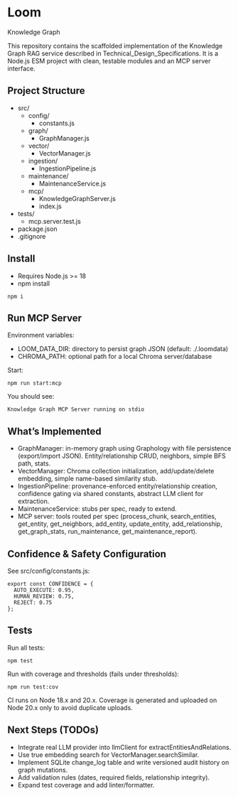 # Loom

Knowledge Graph

This repository contains the scaffolded implementation of the Knowledge Graph RAG service described in Technical_Design_Specifications. It is a Node.js ESM project with clean, testable modules and an MCP server interface.

## Project Structure

- src/
  - config/
    - constants.js
  - graph/
    - GraphManager.js
  - vector/
    - VectorManager.js
  - ingestion/
    - IngestionPipeline.js
  - maintenance/
    - MaintenanceService.js
  - mcp/
    - KnowledgeGraphServer.js
    - index.js
- tests/
  - mcp.server.test.js
- package.json
- .gitignore

## Install

- Requires Node.js >= 18
- npm install

```
npm i
```

## Run MCP Server

Environment variables:
- LOOM_DATA_DIR: directory to persist graph JSON (default: ./.loomdata)
- CHROMA_PATH: optional path for a local Chroma server/database

Start:
```
npm run start:mcp
```

You should see:
```
Knowledge Graph MCP Server running on stdio
```

## What’s Implemented

- GraphManager: in-memory graph using Graphology with file persistence (export/import JSON). Entity/relationship CRUD, neighbors, simple BFS path, stats.
- VectorManager: Chroma collection initialization, add/update/delete embedding, simple name-based similarity stub.
- IngestionPipeline: provenance-enforced entity/relationship creation, confidence gating via shared constants, abstract LLM client for extraction.
- MaintenanceService: stubs per spec, ready to extend.
- MCP server: tools routed per spec (process_chunk, search_entities, get_entity, get_neighbors, add_entity, update_entity, add_relationship, get_graph_stats, run_maintenance, get_maintenance_report).

## Confidence & Safety Configuration

See src/config/constants.js:
```
export const CONFIDENCE = {
  AUTO_EXECUTE: 0.95,
  HUMAN_REVIEW: 0.75,
  REJECT: 0.75
};
```

## Tests

Run all tests:
```
npm test
```

Run with coverage and thresholds (fails under thresholds):
```
npm run test:cov
```

CI runs on Node 18.x and 20.x. Coverage is generated and uploaded on Node 20.x only to avoid duplicate uploads.

## Next Steps (TODOs)

- Integrate real LLM provider into llmClient for extractEntitiesAndRelations.
- Use true embedding search for VectorManager.searchSimilar.
- Implement SQLite change_log table and write versioned audit history on graph mutations.
- Add validation rules (dates, required fields, relationship integrity).
- Expand test coverage and add linter/formatter.
